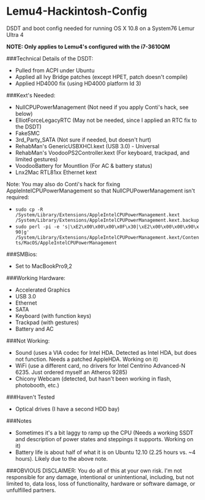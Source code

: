 Lemu4-Hackintosh-Config
=======================

DSDT and boot config needed for running OS X 10.8 on a System76 Lemur Ultra 4

**NOTE: Only applies to Lemu4's configured with the i7-3610QM**

###Technical Details of the DSDT:

- Pulled from ACPI under Ubuntu
- Applied all Ivy Bridge patches (except HPET, patch doesn't compile)
- Applied HD4000 fix (using HD4000 platform Id 3)

###Kext's Needed:
- NullCPUPowerManagement (Not need if you apply Conti's hack, see below)
- ElliotForceLegacyRTC (May not be needed, since I applied an RTC fix to the DSDT)
- FakeSMC
- 3rd_Party_SATA (Not sure if needed, but doesn't hurt)
- RehabMan's GenericUSBXHCI.kext (USB 3.0) - Universal
- RehabMan's VoodooPS2Controller.kext (For keyboard, trackpad, and limited gestures)
- VoodooBattery for Mountlion (For AC & battery status)
- Lnx2Mac RTL81xx Ethernet kext

Note: You may also do Conti's hack for fixing AppleIntelCPUPowerManagement so that NullCPUPowerManagement isn't required:

- `sudo cp -R /System/Library/Extensions/AppleIntelCPUPowerManagement.kext /System/Library/Extensions/AppleIntelCPUPowerManagement.kext.backup`
- `sudo perl -pi -e 's|\xE2\x00\x00\x00\x0F\x30|\xE2\x00\x00\x00\x90\x 90|g' /System/Library/Extensions/AppleIntelCPUPowerManagement.kext/Contents/MacOS/AppleIntelCPUPowerManagement`

###SMBios:
- Set to MacBookPro9,2

###Working Hardware:
- Accelerated Graphics
- USB 3.0
- Ethernet
- SATA
- Keyboard (with function keys)
- Trackpad (with gestures)
- Battery and AC

###Not Working:
- Sound (uses a VIA codec for Intel HDA. Detected as Intel HDA, but does not function. Needs a patched AppleHDA. Working on it)
- WiFi (use a different card, no drivers for Intel Centrino Advanced-N 6235. Just ordered myself an Atheros 9285)
- Chicony Webcam (detected, but hasn't been working in flash, photobooth, etc.)

###Haven't Tested
- Optical drives (I have a second HDD bay)

###Notes
- Sometimes it's a bit laggy to ramp up the CPU (Needs a working SSDT and description of power states and steppings it supports. Working on it)
- Battery life is about half of what it is on Ubuntu 12.10 (2.25 hours vs. ~4 hours). Likely due to the above note.

###OBVIOUS DISCLAIMER:
You do all of this at your own risk. I'm not responsible for any damage, intentional or unintentional, including, but not limited to, data loss, loss of functionality, hardware or software damage, or unfulfilled partners.

